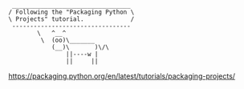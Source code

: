 ```
 _________________________________ 
/ Following the "Packaging Python \
\ Projects" tutorial.             /
 --------------------------------- 
        \   ^__^
         \  (oo)\_______
            (__)\       )\/\
                ||----w |
                ||     ||
```

https://packaging.python.org/en/latest/tutorials/packaging-projects/